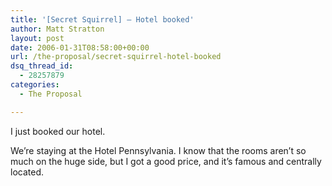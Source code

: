 ```yaml
---
title: '[Secret Squirrel] – Hotel booked'
author: Matt Stratton
layout: post
date: 2006-01-31T08:58:00+00:00
url: /the-proposal/secret-squirrel-hotel-booked
dsq_thread_id:
  - 28257879
categories:
  - The Proposal

---
```

I just booked our hotel.

We&#8217;re staying at the Hotel Pennsylvania. I know that the rooms aren&#8217;t so much on the huge side, but I got a good price, and it&#8217;s famous and centrally located.